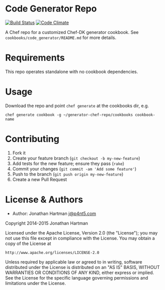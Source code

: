 Code Generator Repo
===================
[![Build Status](http://img.shields.io/travis/RoboticCheese/generator-chef-repo.svg)][travis]
[![Code Climate](http://img.shields.io/codeclimate/github/RoboticCheese/generator-chef-repo.svg)][codeclimate]

[travis]: http://travis-ci.org/RoboticCheese/generator-chef-repo
[codeclimate]: https://codeclimate.com/github/RoboticCheese/generator-chef-repo

A Chef repo for a customized Chef-DK generator cookbook. See
`cookbooks/code_generator/README.md` for more details.

Requirements
============

This repo operates standalone with no cookbook dependencies.

Usage
=====

Download the repo and point `chef generate` at the cookbooks dir, e.g.

    chef generate cookbook -g ~/generator-chef-repo/cookbooks cookbook-name

Contributing
============

1. Fork it
2. Create your feature branch (`git checkout -b my-new-feature`)
3. Add tests for the new feature; ensure they pass (`rake`)
4. Commit your changes (`git commit -am 'Add some feature'`)
5. Push to the branch (`git push origin my-new-feature`)
6. Create a new Pull Request

License & Authors
=================
- Author: Jonathan Hartman <j@p4nt5.com>

Copyright 2014-2015 Jonathan Hartman

Licensed under the Apache License, Version 2.0 (the "License");
you may not use this file except in compliance with the License.
You may obtain a copy of the License at

    http://www.apache.org/licenses/LICENSE-2.0

Unless required by applicable law or agreed to in writing, software
distributed under the License is distributed on an "AS IS" BASIS,
WITHOUT WARRANTIES OR CONDITIONS OF ANY KIND, either express or implied.
See the License for the specific language governing permissions and
limitations under the License.
